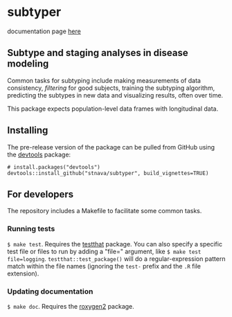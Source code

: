 # subtyper

documentation page [here](https://stnava.github.io/subtyper/)

## Subtype and staging analyses in disease modeling

Common tasks for subtyping include making measurements of data consistency,
*filtering* for good subjects, training the subtyping algorithm, predicting
the subtypes in new data and visualizing results, often over time.

This package expects population-level data frames with longitudinal data.


## Installing

The pre-release version of the package can be pulled from GitHub using the [devtools](https://github.com/r-lib/devtools) package:

    # install.packages("devtools")
    devtools::install_github("stnava/subtyper", build_vignettes=TRUE)

## For developers

The repository includes a Makefile to facilitate some common tasks.

### Running tests

`$ make test`. Requires the [testthat](http://testthat.r-lib.org/) package. You can also specify a specific test file or files to run by adding a "file=" argument, like `$ make test file=logging`. `testthat::test_package()` will do a regular-expression pattern match within the file names (ignoring the `test-` prefix and the `.R` file extension).

### Updating documentation

`$ make doc`. Requires the [roxygen2](https://github.com/klutometis/roxygen) package.

